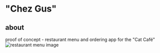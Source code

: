 # "Chez Gus"
## about
proof of concept - restaurant menu and ordering app for the "Cat Café"
![restaurant menu image](https://github.com/apacific/chezgus/blob/main/cat-cafe-menu.png?raw=true)

